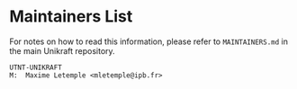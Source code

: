 Maintainers List
================

For notes on how to read this information, please refer to `MAINTAINERS.md` in
the main Unikraft repository.

	UTNT-UNIKRAFT
	M:	Maxime Letemple <mletemple@ipb.fr>
	
